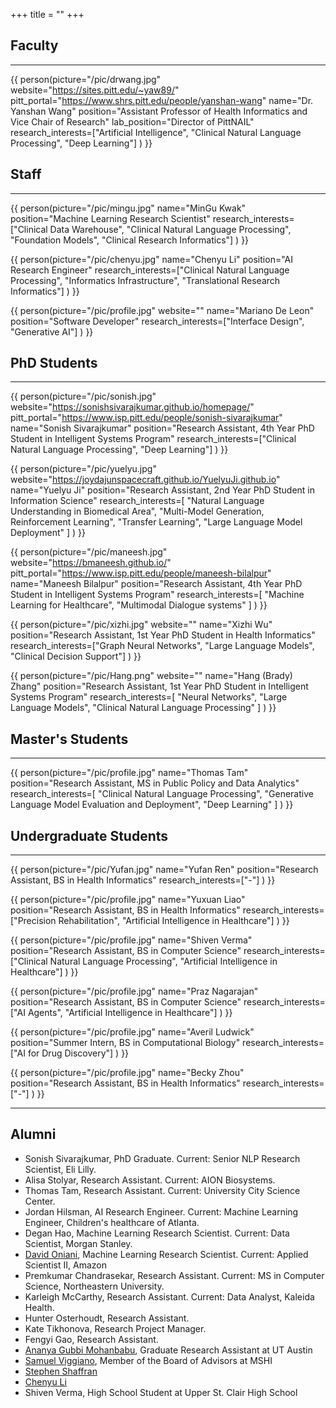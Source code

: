 +++
title = ""
+++

## Faculty

---

{{ person(picture="/pic/drwang.jpg"
          website="https://sites.pitt.edu/~yaw89/"
          pitt_portal="https://www.shrs.pitt.edu/people/yanshan-wang"
          name="Dr. Yanshan Wang"
          position="Assistant Professor of Health Informatics and Vice Chair of Research"
          lab_position="Director of PittNAIL"
          research_interests=["Artificial Intelligence", "Clinical Natural Language Processing", "Deep Learning"]
    ) }}

## Staff

---


{{ person(picture="/pic/mingu.jpg"
          name="MinGu Kwak"
          position="Machine Learning Research Scientist"
          research_interests=["Clinical Data Warehouse", "Clinical Natural Language Processing", "Foundation Models", "Clinical Research Informatics"]
    ) }}

{{ person(picture="/pic/chenyu.jpg"
          name="Chenyu Li"
          position="AI Research Engineer"
          research_interests=["Clinical Natural Language Processing", "Informatics Infrastructure", "Translational Research Informatics"]
    ) }}

{{ person(picture="/pic/profile.jpg"
          website=""
          name="Mariano De Leon"
          position="Software Developer"
          research_interests=["Interface Design", "Generative AI"]
    ) }}

## PhD Students

---

{{ person(picture="/pic/sonish.jpg"
          website="https://sonishsivarajkumar.github.io/homepage/"
          pitt_portal="https://www.isp.pitt.edu/people/sonish-sivarajkumar"
          name="Sonish Sivarajkumar"
          position="Research Assistant, 4th Year PhD Student in Intelligent Systems Program"
          research_interests=["Clinical Natural Language Processing", "Deep Learning"]
    ) }}


{{ person(picture="/pic/yuelyu.jpg"
          website="https://joydajunspacecraft.github.io/YuelyuJi.github.io"
          name="Yuelyu Ji"
          position="Research Assistant, 2nd Year PhD Student in Information Science"
          research_interests=[
            "Natural Language Understanding in Biomedical Area",
            "Multi-Model Generation, Reinforcement Learning",
            "Transfer Learning",
            "Large Language Model Deployment"
          ]
    ) }}

{{ person(picture="/pic/maneesh.jpg"
          website="https://bmaneesh.github.io/"
          pitt_portal="https://www.isp.pitt.edu/people/maneesh-bilalpur"
          name="Maneesh Bilalpur"
          position="Research Assistant, 4th Year PhD Student in Intelligent Systems Program"
          research_interests=[
            "Machine Learning for Healthcare",
            "Multimodal Dialogue systems"
          ]
    ) }}

{{ person(picture="/pic/xizhi.jpg"
          website=""
          name="Xizhi Wu"
          position="Research Assistant, 1st Year PhD Student in Health Informatics"
          research_interests=["Graph Neural Networks", "Large Language Models", "Clinical Decision Support"]
    ) }}


{{ person(picture="/pic/Hang.png"
          website=""
          name="Hang (Brady) Zhang"
          position="Research Assistant, 1st Year PhD Student in Intelligent Systems Program"
          research_interests=[
            "Neural Networks",
            "Large Language Models",
            "Clinical Natural Language Processing"
          ]
    ) }}

## Master's Students

---


{{ person(picture="/pic/profile.jpg"
          name="Thomas Tam"
          position="Research Assistant, MS in Public Policy and Data Analytics"
          research_interests=[
            "Clinical Natural Language Processing",
            "Generative Language Model Evaluation and Deployment",
            "Deep Learning"
          ]
    ) }}



## Undergraduate Students

---

{{ person(picture="/pic/Yufan.jpg"
          name="Yufan Ren"
          position="Research Assistant, BS in Health Informatics"
          research_interests=["-"]
    ) }}

{{ person(picture="/pic/profile.jpg"
          name="Yuxuan Liao"
          position="Research Assistant, BS in Health Informatics"
          research_interests=["Precision Rehabilitation", "Artificial Intelligence in Healthcare"]
    ) }}

{{ person(picture="/pic/profile.jpg"
          name="Shiven Verma"
          position="Research Assistant, BS in Computer Science"
          research_interests=["Clinical Natural Language Processing", "Artificial Intelligence in Healthcare"]
    ) }}

{{ person(picture="/pic/profile.jpg"
          name="Praz Nagarajan"
          position="Research Assistant, BS in Computer Science"
          research_interests=["AI Agents", "Artificial Intelligence in Healthcare"]
    ) }}

{{ person(picture="/pic/profile.jpg"
          name="Averil Ludwick"
          position="Summer Intern, BS in Computational Biology"
          research_interests=["AI for Drug Discovery"]
    ) }}

{{ person(picture="/pic/profile.jpg"
          name="Becky Zhou"
          position="Research Assistant, BS in Health Informatics"
          research_interests=["-"]
    ) }}

---

## Alumni

- Sonish Sivarajkumar, PhD Graduate. Current: Senior NLP Research Scientist, Eli Lilly.
- Alisa Stolyar, Research Assistant. Current: AION Biosystems.
- Thomas Tam, Research Assistant. Current: University City Science Center.
- Jordan Hilsman, AI Research Engineer. Current: Machine Learning Engineer, Children's healthcare of Atlanta.
- Degan Hao, Machine Learning Research Scientist. Current: Data Scientist, Morgan Stanley. 
- [David Oniani](https://oniani.ai/), Machine Learning Research Scientist. Current: Applied Scientist II, Amazon
- Premkumar Chandrasekar, Research Assistant. Current: MS in Computer Science, Northeastern University.
- Karleigh McCarthy, Research Assistant. Current: Data Analyst, Kaleida Health.
- Hunter Osterhoudt, Research Assistant.
- Kate Tikhonova, Research Project Manager.
- Fengyi Gao, Research Assistant.
- [Ananya Gubbi Mohanbabu](https://www.linkedin.com/in/ananyagm/), Graduate Research Assistant at UT Austin
- [Samuel Viggiano](https://www.linkedin.com/in/samuel-viggiano-mshi-42090b98/), Member of the Board of Advisors at MSHI
- [Stephen Shaffran](https://www.linkedin.com/in/stephen-shaffran-bb0839225/)
- [Chenyu Li](https://www.linkedin.com/in/chenyu-li-80375196/)
- Shiven Verma, High School Student at Upper St. Clair High School
